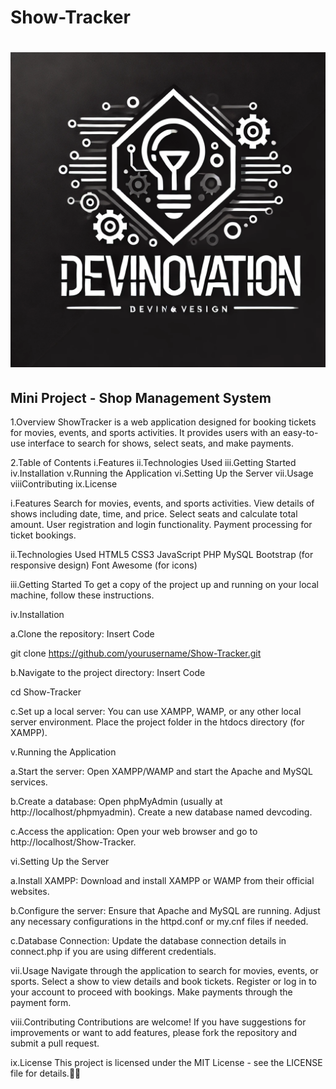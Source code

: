 # Show-Tracker

<h1><img src="devinovation.jpg" alt="Company Logo" style="width: 20; height:50"></h1>
    <h2>Mini Project - Shop Management System</h2>

1.Overview
ShowTracker is a web application designed for booking tickets for movies, events, and sports activities. It provides users with an easy-to-use interface to search for shows, select seats, and make payments.

2.Table of Contents
i.Features
ii.Technologies Used
iii.Getting Started
iv.Installation
v.Running the Application
vi.Setting Up the Server
vii.Usage
viiiContributing
ix.License

i.Features
Search for movies, events, and sports activities.
View details of shows including date, time, and price.
Select seats and calculate total amount.
User registration and login functionality.
Payment processing for ticket bookings.

ii.Technologies Used
HTML5
CSS3
JavaScript
PHP
MySQL
Bootstrap (for responsive design)
Font Awesome (for icons)

iii.Getting Started
To get a copy of the project up and running on your local machine, follow these instructions.

iv.Installation

a.Clone the repository:
Insert Code

git clone https://github.com/yourusername/Show-Tracker.git

b.Navigate to the project directory:
Insert Code

cd Show-Tracker

c.Set up a local server:
You can use XAMPP, WAMP, or any other local server environment.
Place the project folder in the htdocs directory (for XAMPP).

v.Running the Application

a.Start the server:
Open XAMPP/WAMP and start the Apache and MySQL services.

b.Create a database:
Open phpMyAdmin (usually at http://localhost/phpmyadmin).
Create a new database named devcoding.

c.Access the application:
Open your web browser and go to http://localhost/Show-Tracker.

vi.Setting Up the Server

a.Install XAMPP:
Download and install XAMPP or WAMP from their official websites.

b.Configure the server:
Ensure that Apache and MySQL are running.
Adjust any necessary configurations in the httpd.conf or my.cnf files if needed.

c.Database Connection:
Update the database connection details in connect.php if you are using different credentials.

vii.Usage
Navigate through the application to search for movies, events, or sports.
Select a show to view details and book tickets.
Register or log in to your account to proceed with bookings.
Make payments through the payment form.

viii.Contributing
Contributions are welcome! If you have suggestions for improvements or want to add features, please fork the repository and submit a pull request.

ix.License
This project is licensed under the MIT License - see the LICENSE file for details.
